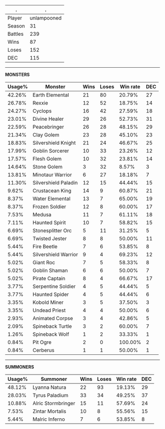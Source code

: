 .|.
|-|-
Player|unlampooned
Season|31
Battles|239
Wins|87
Loses|152
DEC|115

---
**MONSTERS**

Usage%|Monster|Wins|Loses|Win rate|DEC|
-|-|-|-|-|-|
42.26%|Earth Elemental|21|80|20.79%|27|
26.78%|Rexxie|12|52|18.75%|14|
24.27%|Cyclops|16|42|27.59%|18|
23.01%|Divine Healer|29|26|52.73%|31|
22.59%|Peacebringer|26|28|48.15%|29|
21.34%|Clay Golem|23|28|45.10%|23|
18.83%|Silvershield Knight|21|24|46.67%|25|
17.99%|Goblin Sorcerer|10|33|23.26%|12|
17.57%|Flesh Golem|10|32|23.81%|14|
14.64%|Stone Golem|3|32|8.57%|3|
13.81%|Minotaur Warrior|6|27|18.18%|7|
11.30%|Silvershield Paladin|12|15|44.44%|15|
9.62%|Crustacean King|14|9|60.87%|21|
8.37%|Water Elemental|13|7|65.00%|19|
8.37%|Frozen Soldier|12|8|60.00%|17|
7.53%|Medusa|11|7|61.11%|18|
7.11%|Haunted Spirit|10|7|58.82%|15|
6.69%|Stonesplitter Orc|5|11|31.25%|5|
6.69%|Twisted Jester|8|8|50.00%|11|
5.44%|Fire Beetle|7|6|53.85%|8|
5.44%|Silvershield Warrior|9|4|69.23%|12|
5.02%|Giant Roc|7|5|58.33%|8|
5.02%|Goblin Shaman|6|6|50.00%|7|
5.02%|Pirate Captain|8|4|66.67%|17|
3.77%|Serpentine Soldier|4|5|44.44%|5|
3.77%|Haunted Spider|4|5|44.44%|6|
3.35%|Kobold Miner|3|5|37.50%|3|
3.35%|Undead Priest|4|4|50.00%|6|
2.93%|Animated Corpse|3|4|42.86%|5|
2.09%|Spineback Turtle|3|2|60.00%|7|
1.26%|Spineback Wolf|1|2|33.33%|1|
0.84%|Pit Ogre|2|0|100.00%|2|
0.84%|Cerberus|1|1|50.00%|1|

---
**SUMMONERS**

Usage%|Summoner|Wins|Loses|Win rate|DEC|
-|-|-|-|-|-|
48.12%|Lyanna Natura|22|93|19.13%|29|
28.03%|Tyrus Paladium|33|34|49.25%|37|
10.88%|Alric Stormbringer|15|11|57.69%|24|
7.53%|Zintar Mortalis|10|8|55.56%|15|
5.44%|Malric Inferno|7|6|53.85%|8|
